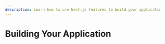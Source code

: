 ```yaml
---
description: Learn how to use Next.js features to build your application.
---
```


# Building Your Application

